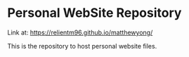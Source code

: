 # Personal WebSite Repository 

Link at: https://relientm96.github.io/matthewyong/

This is the repository to host personal website files.

